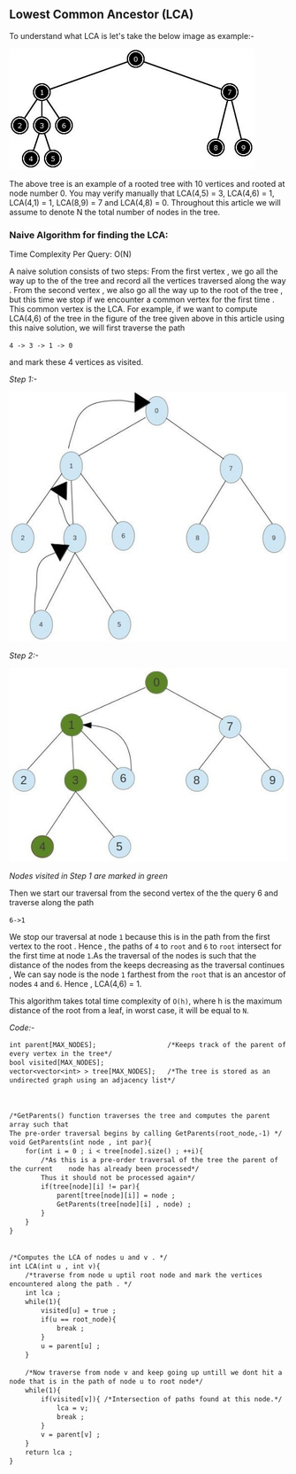 ## Lowest Common Ancestor (LCA)

To understand what LCA is let's take the below image as example:-

![LCA tree](/images/lca-tree-example.png)

The above tree is an example of a rooted tree with 10 vertices and rooted at node number 0. You may verify manually that 
LCA(4,5) = 3,
LCA(4,6) = 1,
LCA(4,1) = 1, 
LCA(8,9) = 7 and LCA(4,8) = 0.
Throughout this article we will assume to denote N the total number of nodes in the tree.

### Naive Algorithm for finding the LCA:

Time Complexity Per Query: O(N)

A naive solution consists of two steps: From the first vertex , we go all the way up to the of the tree and record all the vertices traversed along the way . From the second vertex , we also go all the way up to the root of the tree , but this time we stop if we encounter a common vertex for the first time . This common vertex is the LCA. For example, if we want to compute LCA(4,6) of the tree in the figure of the tree given above in this article using this naive solution, we will first traverse the path 

`4 -> 3 -> 1 -> 0`

and mark these 4 vertices as visited.

*Step 1:-*

![LCA Naive approach step 1](/images/lca-naive-approach-step1.jpg)

*Step 2:-*

![LCA Naive approach step 2](/images/lca-naive-approach-step2.jpg)

 *Nodes visited in Step 1 are marked in green*

 Then we start our traversal from the second vertex of the the query 6 and traverse along the path 

 `6->1`

 We stop our traversal at node `1` because this is in the path from the first vertex to the root . Hence , the paths of `4` to `root` and `6` to `root` intersect for the first time at node `1`.As the traversal of the nodes is such that the distance of the nodes from the keeps decreasing as the traversal continues , We can say node is the node `1` farthest from the `root` that is an ancestor of nodes `4` and `6`. Hence , LCA(4,6) = 1.

This algorithm takes total time complexity of `O(h)`, where h is the maximum distance of the root from a leaf, in worst case, it will be equal to `N`. 

*Code:-*

```
int parent[MAX_NODES];                  /*Keeps track of the parent of every vertex in the tree*/
bool visited[MAX_NODES];                
vector<vector<int> > tree[MAX_NODES];   /*The tree is stored as an undirected graph using an adjacency list*/



/*GetParents() function traverses the tree and computes the parent array such that
The pre-order traversal begins by calling GetParents(root_node,-1) */
void GetParents(int node , int par){       
    for(int i = 0 ; i < tree[node].size() ; ++i){
        /*As this is a pre-order traversal of the tree the parent of the current    node has already been processed*/
        Thus it should not be processed again*/
        if(tree[node][i] != par){
            parent[tree[node][i]] = node ; 
            GetParents(tree[node][i] , node) ; 
        }
    }
}


/*Computes the LCA of nodes u and v . */
int LCA(int u , int v){
    /*traverse from node u uptil root node and mark the vertices encountered along the path . */
    int lca ; 
    while(1){
        visited[u] = true ; 
        if(u == root_node){
            break ; 
        }
        u = parent[u] ; 
    }

    /*Now traverse from node v and keep going up untill we dont hit a node that is in the path of node u to root node*/
    while(1){
        if(visited[v]){ /*Intersection of paths found at this node.*/
            lca = v;    
            break ;  
        }
        v = parent[v] ; 
    }
    return lca ; 
}
```



